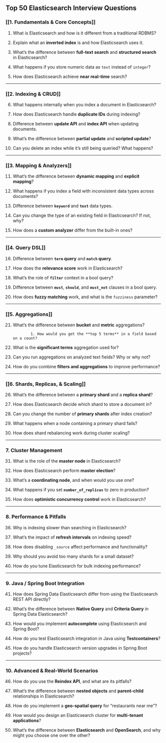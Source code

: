 ## **Top 50 Elasticsearch Interview Questions**

### **[[1. Fundamentals & Core Concepts]]**

1. What is Elasticsearch and how is it different from a traditional RDBMS?
    
2. Explain what an **inverted index** is and how Elasticsearch uses it.
    
3. What’s the difference between **full-text search** and **structured search** in Elasticsearch?
    
4. What happens if you store numeric data as `text` instead of `integer`?
    
5. How does Elasticsearch achieve **near real-time** search?
    

---

### **[[2. Indexing & CRUD]]**

6. What happens internally when you index a document in Elasticsearch?
    
7. How does Elasticsearch handle **duplicate IDs** during indexing?
    
8. Difference between **update API** and **index API** when updating documents.
    
9. What’s the difference between **partial update** and **scripted update**?
    
10. Can you delete an index while it’s still being queried? What happens?
    

---

### **[[3. Mapping & Analyzers]]**

11. What’s the difference between **dynamic mapping** and **explicit mapping**?
    
12. What happens if you index a field with inconsistent data types across documents?
    
13. Difference between **`keyword`** and **`text`** data types.
    
14. Can you change the type of an existing field in Elasticsearch? If not, why?
    
15. How does a **custom analyzer** differ from the built-in ones?
    

---

### **[[4. Query DSL]]**

16. Difference between **`term` query** and **`match` query**.
    
17. How does the **relevance score** work in Elasticsearch?
    
18. What’s the role of **`filter`** context in a bool query?
    
19. Difference between **`must`**, **`should`**, and **`must_not`** clauses in a bool query.
    
20. How does **fuzzy matching** work, and what is the `fuzziness` parameter?
    

---

### **[[5. Aggregations]]**

21. What’s the difference between **bucket** and **metric** aggregations?
    
				1. How would you get the **top 5 terms** in a field based on a count?
    
23. What is the **significant terms** aggregation used for?
    
24. Can you run aggregations on analyzed text fields? Why or why not?
    
25. How do you combine **filters and aggregations** to improve performance?
    

---

### **[[6. Shards, Replicas, & Scaling]]**

26. What’s the difference between a **primary shard** and a **replica shard**?
    
27. How does Elasticsearch decide which shard to store a document in?
    
28. Can you change the number of **primary shards** after index creation?
    
29. What happens when a node containing a primary shard fails?
    
30. How does shard rebalancing work during cluster scaling?
    

---

### **7. Cluster Management**

31. What is the role of the **master node** in Elasticsearch?
    
32. How does Elasticsearch perform **master election**?
    
33. What’s a **coordinating node**, and when would you use one?
    
34. What happens if you set **`number_of_replicas`** to zero in production?
    
35. How does **optimistic concurrency control** work in Elasticsearch?
    

---

### **8. Performance & Pitfalls**

36. Why is indexing slower than searching in Elasticsearch?
    
37. What’s the impact of **refresh intervals** on indexing speed?
    
38. How does disabling `_source` affect performance and functionality?
    
39. Why should you avoid too many shards for a small dataset?
    
40. How do you tune Elasticsearch for bulk indexing performance?
    

---

### **9. Java / Spring Boot Integration**

41. How does Spring Data Elasticsearch differ from using the Elasticsearch REST API directly?
    
42. What’s the difference between **Native Query** and **Criteria Query** in Spring Data Elasticsearch?
    
43. How would you implement **autocomplete** using Elasticsearch and Spring Boot?
    
44. How do you test Elasticsearch integration in Java using **Testcontainers**?
    
45. How do you handle Elasticsearch version upgrades in Spring Boot projects?
    

---

### **10. Advanced & Real-World Scenarios**

46. How do you use the **Reindex API**, and what are its pitfalls?
    
47. What’s the difference between **nested objects** and **parent-child** relationships in Elasticsearch?
    
48. How do you implement a **geo-spatial query** for “restaurants near me”?
    
49. How would you design an Elasticsearch cluster for **multi-tenant applications**?
    
50. What’s the difference between **Elasticsearch** and **OpenSearch**, and why might you choose one over the other?